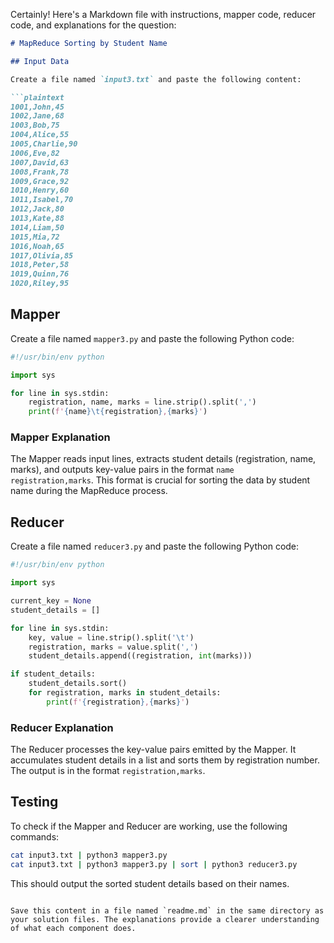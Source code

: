 Certainly! Here's a Markdown file with instructions, mapper code, reducer code, and explanations for the question:

```markdown
# MapReduce Sorting by Student Name

## Input Data

Create a file named `input3.txt` and paste the following content:

```plaintext
1001,John,45
1002,Jane,68
1003,Bob,75
1004,Alice,55
1005,Charlie,90
1006,Eve,82
1007,David,63
1008,Frank,78
1009,Grace,92
1010,Henry,60
1011,Isabel,70
1012,Jack,80
1013,Kate,88
1014,Liam,50
1015,Mia,72
1016,Noah,65
1017,Olivia,85
1018,Peter,58
1019,Quinn,76
1020,Riley,95
```

## Mapper

Create a file named `mapper3.py` and paste the following Python code:

```python
#!/usr/bin/env python

import sys

for line in sys.stdin:
    registration, name, marks = line.strip().split(',')
    print(f'{name}\t{registration},{marks}')
```

### Mapper Explanation

The Mapper reads input lines, extracts student details (registration, name, marks), and outputs key-value pairs in the format `name   registration,marks`. This format is crucial for sorting the data by student name during the MapReduce process.

## Reducer

Create a file named `reducer3.py` and paste the following Python code:

```python
#!/usr/bin/env python

import sys

current_key = None
student_details = []

for line in sys.stdin:
    key, value = line.strip().split('\t')
    registration, marks = value.split(',')
    student_details.append((registration, int(marks)))

if student_details:
    student_details.sort()
    for registration, marks in student_details:
        print(f'{registration},{marks}')
```

### Reducer Explanation

The Reducer processes the key-value pairs emitted by the Mapper. It accumulates student details in a list and sorts them by registration number. The output is in the format `registration,marks`.

## Testing

To check if the Mapper and Reducer are working, use the following commands:

```bash
cat input3.txt | python3 mapper3.py
cat input3.txt | python3 mapper3.py | sort | python3 reducer3.py
```

This should output the sorted student details based on their names.
```

Save this content in a file named `readme.md` in the same directory as your solution files. The explanations provide a clearer understanding of what each component does.

